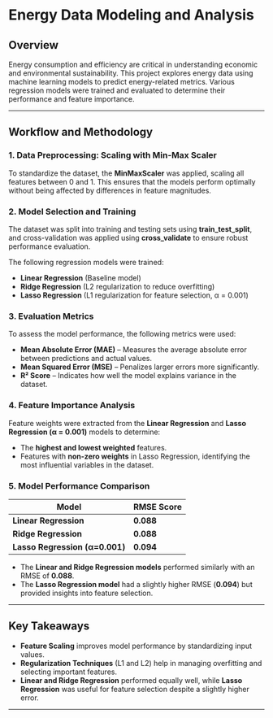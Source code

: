 # Energy Data Modeling and Analysis  

## Overview  
Energy consumption and efficiency are critical in understanding economic and environmental sustainability. This project explores energy data using machine learning models to predict energy-related metrics. Various regression models were trained and evaluated to determine their performance and feature importance.  

---  

## Workflow and Methodology  

### 1. **Data Preprocessing: Scaling with Min-Max Scaler**  
To standardize the dataset, the **MinMaxScaler** was applied, scaling all features between 0 and 1. This ensures that the models perform optimally without being affected by differences in feature magnitudes.  

### 2. **Model Selection and Training**  
The dataset was split into training and testing sets using **train_test_split**, and cross-validation was applied using **cross_validate** to ensure robust performance evaluation.  

The following regression models were trained:  
- **Linear Regression** (Baseline model)  
- **Ridge Regression** (L2 regularization to reduce overfitting)  
- **Lasso Regression** (L1 regularization for feature selection, α = 0.001)  

### 3. **Evaluation Metrics**  
To assess the model performance, the following metrics were used:  
- **Mean Absolute Error (MAE)** – Measures the average absolute error between predictions and actual values.  
- **Mean Squared Error (MSE)** – Penalizes larger errors more significantly.  
- **R² Score** – Indicates how well the model explains variance in the dataset.  

### 4. **Feature Importance Analysis**  
Feature weights were extracted from the **Linear Regression** and **Lasso Regression (α = 0.001)** models to determine:  
- The **highest and lowest weighted** features.  
- Features with **non-zero weights** in Lasso Regression, identifying the most influential variables in the dataset.  

### 5. **Model Performance Comparison**  
| Model                 | RMSE Score |  
|----------------------|------------|  
| **Linear Regression** | **0.088**  |  
| **Ridge Regression**  | **0.088**  |  
| **Lasso Regression (α=0.001)** | **0.094**  |  

- The **Linear and Ridge Regression models** performed similarly with an RMSE of **0.088**.  
- The **Lasso Regression model** had a slightly higher RMSE (**0.094**) but provided insights into feature selection.  

---

## Key Takeaways  
- **Feature Scaling** improves model performance by standardizing input values.  
- **Regularization Techniques** (L1 and L2) help in managing overfitting and selecting important features.  
- **Linear and Ridge Regression** performed equally well, while **Lasso Regression** was useful for feature selection despite a slightly higher error.  

---
